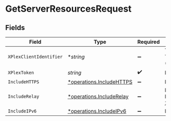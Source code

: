 # GetServerResourcesRequest


## Fields

| Field                                                                                                                                                                 | Type                                                                                                                                                                  | Required                                                                                                                                                              | Description                                                                                                                                                           | Example                                                                                                                                                               |
| --------------------------------------------------------------------------------------------------------------------------------------------------------------------- | --------------------------------------------------------------------------------------------------------------------------------------------------------------------- | --------------------------------------------------------------------------------------------------------------------------------------------------------------------- | --------------------------------------------------------------------------------------------------------------------------------------------------------------------- | --------------------------------------------------------------------------------------------------------------------------------------------------------------------- |
| `XPlexClientIdentifier`                                                                                                                                               | **string*                                                                                                                                                             | :heavy_minus_sign:                                                                                                                                                    | The unique identifier for the client application<br/>This is used to track the client application and its usage<br/>(UUID, serial number, or other number unique per device)<br/> | gcgzw5rz2xovp84b4vha3a40                                                                                                                                              |
| `XPlexToken`                                                                                                                                                          | *string*                                                                                                                                                              | :heavy_check_mark:                                                                                                                                                    | Plex Authentication Token                                                                                                                                             | CV5xoxjTpFKUzBTShsaf                                                                                                                                                  |
| `IncludeHTTPS`                                                                                                                                                        | [*operations.IncludeHTTPS](../../models/operations/includehttps.md)                                                                                                   | :heavy_minus_sign:                                                                                                                                                    | Include Https entries in the results                                                                                                                                  | 1                                                                                                                                                                     |
| `IncludeRelay`                                                                                                                                                        | [*operations.IncludeRelay](../../models/operations/includerelay.md)                                                                                                   | :heavy_minus_sign:                                                                                                                                                    | Include Relay addresses in the results <br/>E.g: https://10-0-0-25.bbf8e10c7fa20447cacee74cd9914cde.plex.direct:32400<br/>                                            | 1                                                                                                                                                                     |
| `IncludeIPv6`                                                                                                                                                         | [*operations.IncludeIPv6](../../models/operations/includeipv6.md)                                                                                                     | :heavy_minus_sign:                                                                                                                                                    | Include IPv6 entries in the results                                                                                                                                   | 1                                                                                                                                                                     |